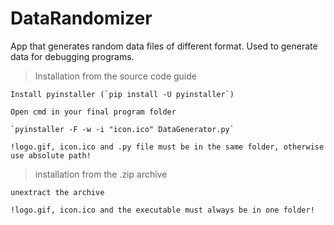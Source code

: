 # DataRandomizer
App that generates random data files of different format. Used to generate data for debugging programs.

>Installation from the source code guide

	Install pyinstaller (`pip install -U pyinstaller`)
	
	Open cmd in your final program folder
	
	`pyinstaller -F -w -i "icon.ico" DataGenerator.py`
	
	!logo.gif, icon.ico and .py file must be in the same folder, otherwise use absolute path!

> installation from the .zip archive

	unextract the archive
	
	!logo.gif, icon.ico and the executable must always be in one folder!
